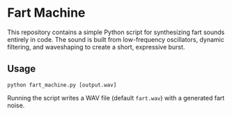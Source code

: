 # Fart Machine

This repository contains a simple Python script for synthesizing fart sounds entirely in code. The sound is built from low-frequency oscillators, dynamic filtering, and waveshaping to create a short, expressive burst.

## Usage

```
python fart_machine.py [output.wav]
```

Running the script writes a WAV file (default `fart.wav`) with a generated fart noise.
